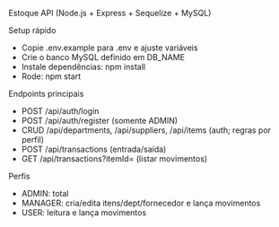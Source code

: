 Estoque API (Node.js + Express + Sequelize + MySQL)

Setup rápido
- Copie .env.example para .env e ajuste variáveis
- Crie o banco MySQL definido em DB_NAME
- Instale dependências: npm install
- Rode: npm start

Endpoints principais
- POST /api/auth/login
- POST /api/auth/register (somente ADMIN)
- CRUD /api/departments, /api/suppliers, /api/items (auth; regras por perfil)
- POST /api/transactions (entrada/saída)
- GET /api/transactions?itemId= (listar movimentos)

Perfis
- ADMIN: total
- MANAGER: cria/edita itens/dept/fornecedor e lança movimentos
- USER: leitura e lança movimentos



